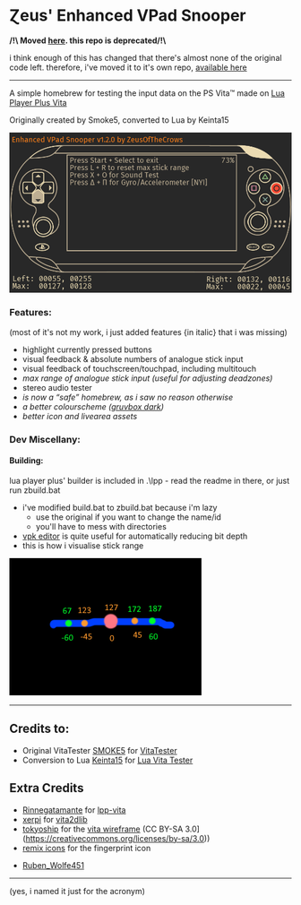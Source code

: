 # Ɀeus' Enhanced VPad Snooper

**/!\ Moved [here](https://github.com/ZeusOfTheCrows/vpad-tester-and-configurator). this repo is deprecated/!\\**

i think enough of this has changed that there's almost none of the original code left. therefore, i've moved it to it's own repo, [available here](https://github.com/ZeusOfTheCrows/vpad-tester-and-configurator)

---

A simple homebrew for testing the input data on the PS Vita™ made on [Lua Player Plus Vita](https://github.com/Rinnegatamante/lpp-vita)

Originally created by Smoke5, converted to Lua by Keinta15

![preview](./img/preview.png)

### Features:

(most of it's not my work, i just added features {in italic} that i was missing)

* highlight currently pressed buttons
* visual feedback & absolute numbers of analogue stick input
* visual feedback of touchscreen/touchpad, including multitouch
* _max range of analogue stick input (useful for adjusting deadzones)_
* stereo audio tester
* _is now a “safe” homebrew, as i saw no reason otherwise_
* _a better colourscheme ([gruvbox dark](https://github.com/gruvbox-community/gruvbox))_
* _better icon and livearea assets_

### Dev Miscellany:

#### Building:

lua player plus' builder is included in .\lpp - read the readme in there, or just run zbuild.bat

* i've modified build.bat to zbuild.bat because i'm lazy
	* use the original if you want to change the name/id
	* you'll have to mess with directories
* [vpk editor](https://qberty.com/ps-vita-vpk-editor/) is quite useful for automatically reducing bit depth
* this is how i visualise stick range

![max range logic](./img/max-logic-pic.png)

---

## Credits to:

- Original VitaTester [SMOKE5](https://github.com/SMOKE5) for [VitaTester](https://github.com/SMOKE5/VitaTester)
- Conversion to Lua [Keinta15](https://github.com/Keinta15/) for [Lua Vita Tester](https://github.com/Keinta15/Lua-Vita-Tester)

## Extra Credits

- [Rinnegatamante](https://github.com/Rinnegatamante) for [lpp-vita](https://github.com/Rinnegatamante/lpp-vita)
- [xerpi](https://github.com/xerpi) for [vita2dlib](https://github.com/xerpi/vita2dlib)
- [tokyoship](https://commons.wikimedia.org/wiki/User:Tokyoship) for the [vita wireframe](https://commons.wikimedia.org/wiki/File:PlayStation_Vita_Layout.svg) (CC BY-SA 3.0](https://creativecommons.org/licenses/by-sa/3.0))
- [remix icons](https://remixicon.com/) for the fingerprint icon
<!-- [pngquant](https://pngquant.org/) for smaller images -->
- [Ruben_Wolfe451](https://twitter.com/Ruben_Wolfe451)

---

(yes, i named it just for the acronym)
